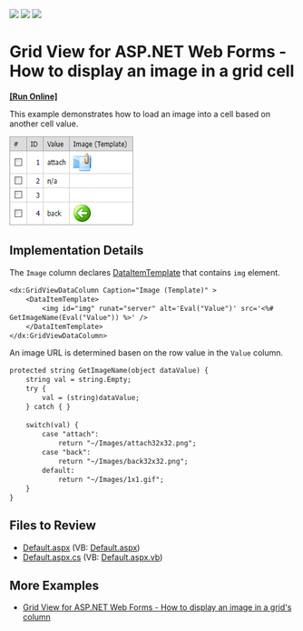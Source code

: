<!-- default badges list -->
![](https://img.shields.io/endpoint?url=https://codecentral.devexpress.com/api/v1/VersionRange/128539304/13.1.5%2B)
[![](https://img.shields.io/badge/Open_in_DevExpress_Support_Center-FF7200?style=flat-square&logo=DevExpress&logoColor=white)](https://supportcenter.devexpress.com/ticket/details/E1967)
[![](https://img.shields.io/badge/📖_How_to_use_DevExpress_Examples-e9f6fc?style=flat-square)](https://docs.devexpress.com/GeneralInformation/403183)
<!-- default badges end -->

# Grid View for ASP.NET Web Forms - How to display an image in a grid cell
<!-- run online -->
**[[Run Online]](https://codecentral.devexpress.com/e1967/)**
<!-- run online end -->

This example demonstrates how to load an image into a cell based on another cell value.

![](grid-with-images-in-cells.png)

## Implementation Details

The `Image` column declares [DataItemTemplate](https://docs.devexpress.com/AspNet/DevExpress.Web.GridViewDataColumn.DataItemTemplate) that contains `img` element.

```
<dx:GridViewDataColumn Caption="Image (Template)" >
    <DataItemTemplate>
        <img id="img" runat="server" alt='Eval("Value")' src='<%# GetImageName(Eval("Value")) %>' />
    </DataItemTemplate>
</dx:GridViewDataColumn>
```
An image URL is determined basen on the row value in the `Value` column.

```
protected string GetImageName(object dataValue) {
    string val = string.Empty;
    try {
        val = (string)dataValue;
    } catch { }

    switch(val) {
        case "attach":
            return "~/Images/attach32x32.png";
        case "back":
            return "~/Images/back32x32.png";
        default:
            return "~/Images/1x1.gif";
    }
}
```

## Files to Review

* [Default.aspx](./CS/WebSite/Default.aspx) (VB: [Default.aspx](./VB/WebSite/Default.aspx))
* [Default.aspx.cs](./CS/WebSite/Default.aspx.cs) (VB: [Default.aspx.vb](./VB/WebSite/Default.aspx.vb))

## More Examples

* [Grid View for ASP.NET Web Forms - How to display an image in a grid's column](https://github.com/DevExpress-Examples/asp-net-web-forms-grid-display-image)
